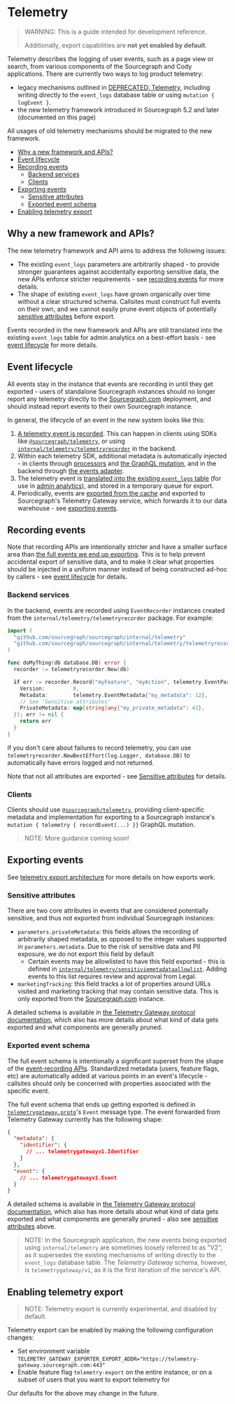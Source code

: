 # Telemetry

> WARNING: This is a guide intended for development reference.
>
> Additionally, export capabilities are **not yet enabled by default**.

Telemetry describes the logging of user events, such as a page view or search, from various components of the Sourcegraph and Cody applications.
There are currently two ways to log product telemetry:

- legacy mechanisms outlined in [DEPRECATED: Telemetry](deprecated.md), including writing directly to the `event_logs` database table or using `mutation { logEvent }`.
- the new telemetry framework introduced in Sourcegraph 5.2 and later (documented on this page)

All usages of old telemetry mechanisms should be migrated to the new framework.

- [Why a new framework and APIs?](#why-a-new-framework-and-apis)
- [Event lifecycle](#event-lifecycle)
- [Recording events](#recording-events)
  - [Backend services](#backend-services)
  - [Clients](#clients)
- [Exporting events](#exporting-events)
  - [Sensitive attributes](#sensitive-attributes)
  - [Exported event schema](#exported-event-schema)
- [Enabling telemetry export](#enabling-telemetry-export)

## Why a new framework and APIs?

The new telemetry framework and API aims to address the following issues:

- The existing `event_logs` parameters are arbitrarily shaped - to provide stronger guarantees against accidentally exporting sensitive data, the new APIs enforce stricter requirements - see [recording events](#recording-events) for more details.
- The shape of existing `event_logs` have grown organically over time without a clear structured schema.
  Callsites must construct full events on their own, and we cannot easily prune event objects of potentially [sensitive attributes](#sensitive-attributes) before export.

Events recorded in the new framework and APIs are still translated into the existing `event_logs` table for admin analytics on a best-effort basis - see [event lifecycle](#event-lifecycle) for more details.

## Event lifecycle

All events stay in the instance that events are recording in until they get exported - users of standalone Sourcegraph instances should no longer report any telemetry directly to the [Sourcegraph.com](https://sourcegraph.com/search) deployment, and should instead report events to their own Sourcegraph instance.

In general, the lifecycle of an event in the new system looks like this:

1. [A telemetry event is recorded](#recording-events). This can happen in clients using SDKs like [`@sourcegraph/telemetry`](https://github.com/sourcegraph/telemetry), or using [`internal/telemetry/telemetryrecorder`](https://github.com/sourcegraph/sourcegraph/blob/main/internal/telemetry/telemetryrecorder/telemetryrecorder.go) in the backend.
2. Within each telemetry SDK, additional metadata is automatically injected - in clients through [processors](https://github.com/sourcegraph/telemetry/blob/main/src/processors/index.ts) and [the GraphQL mutation](https://github.com/sourcegraph/sourcegraph/blob/main/cmd/frontend/internal/telemetry/resolvers/telemetrygateway.go), and in the backend through [the events adapter](https://github.com/sourcegraph/sourcegraph/blob/main/internal/telemetry/telemetrygateway.go).
3. The telemetry event is [translated into the existing `event_logs` table](https://github.com/sourcegraph/sourcegraph/blob/main/internal/telemetry/teestore/teestore.go) (for use in [admin analytics](../../../admin/analytics.md)), and stored in a temporary queue for export.
4. Periodically, events are [exported from the cache](https://github.com/sourcegraph/sourcegraph/blob/main/internal/telemetry/export/export.go) and exported to Sourcegraph's Telemetry Gateway service, which forwards it to our data warehouse - see [exporting events](#exporting-events).

## Recording events

Note that recording APIs are intentionally stricter and have a smaller surface area than [the full events we end up exporting](#exported-event-schema).
This is to help prevent accidental export of sensitive data, and to make it clear what properties should be injected in a uniform manner instead of being constructed ad-hoc by callers - see [event lifecycle](#event-lifecycle) for details.

### Backend services

In the backend, events are recorded using `EventRecorder` instances created from the `internal/telemetry/telemetryrecorder` package. For example:

```go
import (
  "github.com/sourcegraph/sourcegraph/internal/telemetry"
  "github.com/sourcegraph/sourcegraph/internal/telemetry/telemetryrecorder"
)

func doMyThing(db database.DB) error {
  recorder := telemetryrecorder.New(db)

  if err := recorder.Record("myFeature", "myAction", telemetry.EventParameters{
    Version:         0,
    Metadata:        telemetry.EventMetadata{"my_metadata": 12},
    // See 'Sensitive attributes'
    PrivateMetadata: map[string]any{"my_private_metadata": 42},
  }); err != nil {
    return err
  }
}
```

If you don't care about failures to record telemetry, you can use `telemetryrecorder.NewBestEffort(log.Logger, database.DB)` to automatically have errors logged and not returned.

Note that not all attributes are exported - see [Sensitive attributes](#sensitive-attributes) for details.

### Clients

Clients should use [`@sourcegraph/telemetry`](https://github.com/sourcegraph/telemetry), providing client-specific metadata and implementation for exporting to a Sourcegraph instance's `mutation { telemetry { recordEvent(...) }}` GraphQL mutation.

> NOTE: More guidance coming soon!

## Exporting events

See [telemetry export architecture](./architecture.md) for more details on how exports work.

### Sensitive attributes

There are two core attributes in events that are considered potentially sensitive, and thus not exported from individual Sourcegraph instances:

- `parameters.privateMetadata`: this fields allows the recording of arbitrarily shaped metadata, as opposed to the integer values supported in `parameters.metadata`. Due to the risk of sensitive data and PII exposure, we do not export this field by default
  - Certain events may be allowlisted to have this field exported - this is defined in [`internal/telemetry/sensitiviemetadataallowlist`](https://github.com/sourcegraph/sourcegraph/blob/main/internal/telemetry/sensitivemetadataallowlist/sensitiviemetadataallowlist.go). Adding events to this list requires review and approval from Legal.
- `marketingTracking`: this field tracks a lot of properties around URLs visited and marketing tracking that may contain sensitive data. This is only exported from the [Sourcegraph.com](https://sourcegraph.com/search) instance.

A detailed schema is available in [the Telemetry Gateway protocol documentation](./schema.md), which also has more details about what kind of data gets exported and what components are generally pruned.

### Exported event schema

The full event schema is intentionally a significant superset from the shape of the [event-recording APIs](#recording-events).
Standardized metadata (users, feature flags, etc) are automatically added at various points in an event's lifecycle - callsites should only be concerned with properties associated with the specific event.

The full event schema that ends up getting exported is defined in [`telemetrygateway.proto`](https://github.com/sourcegraph/sourcegraph/blob/main/internal/telemetrygateway/v1/telemetrygateway.proto)'s `Event` message type. The event forwarded from Telemetry Gateway currently has the following shape:

```json
{
  "metadata": {
    "identifier": {
      // ... telemetrygatewayv1.Identifier
    }
  },
  "event": {
    // ... telemetrygatewayv1.Event
  }
}
```

A detailed schema is available in [the Telemetry Gateway protocol documentation](./schema.md), which also has more details about what kind of data gets exported and what components are generally pruned - also see [sensitive attributes](#sensitive-attributes) above.

> NOTE: In the Sourcegraph application, the new events being exported using `internal/telemetry` are sometimes loosely referred to as "V2", as it supersedes the existing mechanisms of writing directly to the `event_logs` database table.
> The *Telemetry Gateway* schema, however, is `telemetrygateway/v1`, as it is the first iteration of the service's API.

## Enabling telemetry export

> NOTE: Telemetry export is currently experimental, and disabled by default.

Telemetry export can be enabled by making the following configuration changes:

- Set environment variable `TELEMETRY_GATEWAY_EXPORTER_EXPORT_ADDR="https://telemetry-gateway.sourcegraph.com:443"`
- Enable feature flag `telemetry-export` on the entire instance, or on a subset of users that you want to export telemetry for

Our defaults for the above may change in the future.
